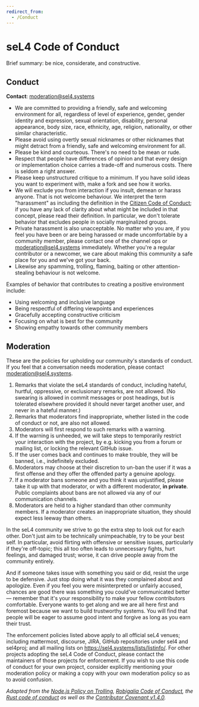 ```yaml
---
redirect_from:
  - /Conduct
---
```


# seL4 Code of Conduct

Brief summary: be nice, considerate, and constructive.

## Conduct

**Contact**: moderation@sel4.systems

* We are committed to providing a friendly, safe and welcoming environment for all, regardless of level of experience, gender, gender identity and expression, sexual orientation, disability, personal appearance, body size, race, ethnicity, age, religion, nationality, or other similar characteristic.
* Please avoid using overtly sexual nicknames or other nicknames that might detract from a friendly, safe and welcoming environment for all.
* Please be kind and courteous. There's no need to be mean or rude.
* Respect that people have differences of opinion and that every design or implementation choice carries a trade-off and numerous costs. There is seldom a right answer.
* Please keep unstructured critique to a minimum. If you have solid ideas you want to experiment with, make a fork and see how it works.
* We will exclude you from interaction if you insult, demean or harass anyone. That is not welcome behaviour. We interpret the term "harassment" as including the definition in the [Citizen Code of Conduct](http://citizencodeofconduct.org/); if you have any lack of clarity about what might be included in that concept, please read their definition. In particular, we don't tolerate behavior that excludes people in socially marginalized groups.
* Private harassment is also unacceptable. No matter who you are, if you feel you have been or are being harassed or made uncomfortable by a community member, please contact one of the channel ops or moderation@sel4.systems immediately. Whether you're a regular contributor or a newcomer, we care about making this community a safe place for you and we've got your back.
* Likewise any spamming, trolling, flaming, baiting or other attention-stealing behaviour is not welcome.

Examples of behavior that contributes to creating a positive environment
include:

* Using welcoming and inclusive language
* Being respectful of differing viewpoints and experiences
* Gracefully accepting constructive criticism
* Focusing on what is best for the community
* Showing empathy towards other community members

## Moderation

These are the policies for upholding our community's standards of conduct. If you feel that a conversation needs moderation, please contact moderation@sel4.systems.

1.  Remarks that violate the seL4 standards of conduct, including hateful, hurtful, oppressive, or exclusionary remarks, are not allowed. (No swearing is allowed in commit messages or post headings, but is tolerated elsewhere provided it should never target another user, and never in a hateful manner.)
2.  Remarks that moderators find inappropriate, whether listed in the code of conduct or not, are also not allowed.
3.  Moderators will first respond to such remarks with a warning.
4.  If the warning is unheeded, we will take steps to temporarily
    restrict your interaction with the project, by e.g. kicking you
    from a forum or mailing list, or locking the relevant GitHub issue.
5.  If the user comes back and continues to make trouble, they will be banned, i.e., indefinitely excluded.
6.  Moderators may choose at their discretion to un-ban the user if it was a first offense and they offer the offended party a genuine apology.
7.  If a moderator bans someone and you think it was unjustified, please take it up with that moderator, or with a different moderator, **in private**. Public complaints about bans are not allowed via any of our communication channels.
8.  Moderators are held to a higher standard than other community members. If a moderator creates an inappropriate situation, they should expect less leeway than others.

In the seL4 community we strive to go the extra step to look out for each other. Don't just aim to be technically unimpeachable, try to be your best self. In particular, avoid flirting with offensive or sensitive issues, particularly if they're off-topic; this all too often leads to unnecessary fights, hurt feelings, and damaged trust; worse, it can drive people away from the community entirely.

And if someone takes issue with something you said or did, resist the urge to be defensive. Just stop doing what it was they complained about and apologize. Even if you feel you were misinterpreted or unfairly accused, chances are good there was something you could've communicated better — remember that it's your responsibility to make your fellow contributors comfortable. Everyone wants to get along and we are all here first and foremost because we want to build trustworthy systems. You will find that people will be eager to assume good intent and forgive as long as you earn their trust.

The enforcement policies listed above apply to all official seL4 venues; including  mattermost, discourse, JIRA, GitHub repositories under sel4 and sel4proj; and all mailing lists on https://sel4.systems/lists/listinfo/. For other projects adopting the seL4 Code of Conduct, please contact the maintainers of those projects for enforcement. If you wish to use this code of conduct for your own project, consider explicitly mentioning your moderation policy or making a copy with your own moderation policy so as to avoid confusion.

*Adapted from the [Node.js Policy on Trolling](http://blog.izs.me/post/30036893703/policy-on-trolling), [Robigalia Code of Conduct](https://robigalia.org/conduct.html), the [Rust code of conduct](https://github.com/rust-lang/rust-www/blob/master/en-US/conduct.md) as well as the [Contributor Covenant v1.4.0](https://www.contributor-covenant.org/version/1/4/).*
